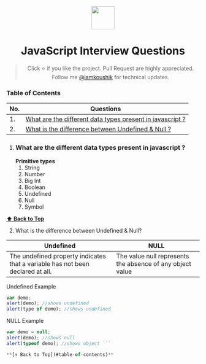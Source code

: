 <div align="center">
  <img height="60" src="https://img.icons8.com/color/344/javascript.png">
  <h1>JavaScript Interview Questions</h1>

> Click :star: if you like the project. Pull Request are highly appreciated. Follow me [@iamkoushik](https://twitter.com/iamkoushik1999) for technical updates.

</div>

### Table of Contents
| No. | Questions                                                                                                                                        |
| --- | ------------------------------------------------------------------------------------------------------------------------------------------------ |
|1.   | [What are the different data types present in javascript ?](#what-are-the-different-data-types-present-in-javascript-?)|
|2.   | [What is the difference between Undefined & Null ?](#what-is-the-difference-between-Undefined-&-Null-?)

1. ### What are the different data types present in javascript ?
      **Primitive types**
     1. String
     2. Number
     3. Big Int
     4. Boolean
     5. Undefined
     6. Null 
     7. Symbol
    
**[⬆ Back to Top](#table-of-contents)**

2. What is the difference between Undefined & Null?

| Undefined | NULL |
| ----------- | ------- |
| The undefined property indicates that a variable has not been declared at all. | The value null represents the absence of any object value |

Undefined Example
```javascript 
var demo;
alert(demo); //shows undefined
alert(type of demo); //shows undefined 
```
NULL Example
```javascript
var demo = null;
alert(demo); //shows null
alert(typeof demo); //shows object ```

**[⬆ Back to Top](#table-of-contents)**
